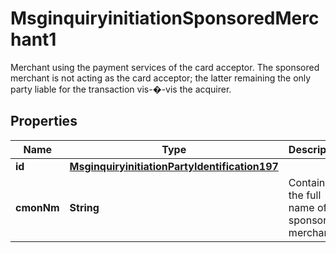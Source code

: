 

# MsginquiryinitiationSponsoredMerchant1

Merchant using the payment services of the card acceptor. The sponsored merchant is not acting as the card acceptor; the latter remaining the only party liable for the transaction vis-�-vis the acquirer.

## Properties

| Name | Type | Description | Notes |
|------------ | ------------- | ------------- | -------------|
|**id** | [**MsginquiryinitiationPartyIdentification197**](MsginquiryinitiationPartyIdentification197.md) |  |  [optional] |
|**cmonNm** | **String** | Contains the full name of the sponsored merchant. |  [optional] |



